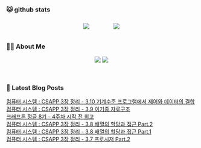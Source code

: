 
###  🐱 github stats  

<div id="main" align="center">
    <img src="https://github-readme-stats.vercel.app/api?username=Kojaewoong0504&count_private=true&show_icons=true&theme=tokyonight"
        style="height: auto; margin-left: 20px; margin-right: 20px; padding: 10px;"/>
    <img src="https://github-readme-stats.vercel.app/api/top-langs/?username=Kojaewoong0504&layout=compact"   
        style="height: auto; margin-left: 20px; margin-right: 20px; padding: 10px;"/>
</div>

###  💁‍♀️ About Me  
<p align="center">
    <a href="https://www.gowoong.com/"><img src="https://img.shields.io/badge/Blog-FF5722?style=flat-square&logo=Blogger&logoColor=white"/></a>
    <a href="mailto:jaewoong.ko0504@gmail.com"><img src="https://img.shields.io/badge/Gmail-d14836?style=flat-square&logo=Gmail&logoColor=white&link=ilovefran.ofm@gmail.com"/></a>
</p>

<br>

### 📕 Latest Blog Posts   

<a href ="https://www.gowoong.com/63"> 컴퓨터 시스템 : CSAPP 3장 정리 - 3.10 기계수준 프로그램에서 제어와 데이터의 결합 </a> <br>
<a href ="https://www.gowoong.com/62"> 컴퓨터 시스템 : CSAPP 3장 정리 - 3.9 이기종 자료구조 </a> <br>
<a href ="https://www.gowoong.com/61"> 크래프톤 정글 8기 - 4주차 시작 전 회고 </a> <br>
<a href ="https://www.gowoong.com/60"> 컴퓨터 시스템 : CSAPP 3장 정리 - 3.8 배열의 할당과 접근 Part.2 </a> <br>
<a href ="https://www.gowoong.com/59"> 컴퓨터 시스템 : CSAPP 3장 정리 - 3.8 배열의 할당과 접근 Part.1 </a> <br>
<a href ="https://www.gowoong.com/58"> 컴퓨터 시스템 : CSAPP 3장 정리 - 3.7 프로시저 Part.2 </a> <br>
